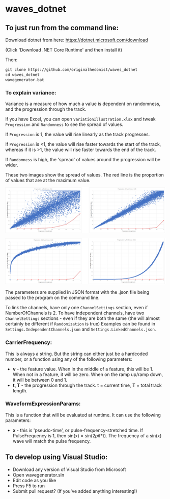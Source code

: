 # waves_dotnet

## To just run from the command line:

Download dotnet from here: https://dotnet.microsoft.com/download

(Click 'Download .NET Core Runtime' and then install it)

Then:
```
git clone https://github.com/originalhedonist/waves_dotnet
cd waves_dotnet
wavegenerator.bat
```


### To explain variance:
Variance is a measure of how much a value is dependent on randomness, and the progression through the track.

If you have Excel, you can open `VariationIllustration.xlsx` and tweak `Progression` and `Randomness` to see the spread of values.

If `Progression` is 1, the value will rise linearly as the track progresses.

If `Progression` is <1, the value will rise faster towards the start of the track, whereas if it is >1, the value will rise faster towards the end of the track.

If `Randomness` is high, the 'spread' of values around the progression will be wider.

These two images show the spread of values. The red line is the proportion of values that are at the maximum value.

![Randomness](https://github.com/originalhedonist/waves_dotnet/blob/master/randomness.png)

![Progression](https://github.com/originalhedonist/waves_dotnet/blob/master/progression.png)


The parameters are supplied in JSON format with the .json file being passed to the program on the command line.

To link the channels, have only one `ChannelSettings` section, even if NumberOfChannels is 2.
To have independent channels, have two `ChannelSettings` sections - even if they are both the same (the will almost certainly be different if `Randomization` is true)
Examples can be found in `Settings.IndependentChannels.json` and `Settings.LinkedChannels.json`.

### CarrierFrequency:
This is always a string. But the string can either just be a hardcoded number, or a function using any of the following parameters:
* **v** - the feature value. When in the middle of a feature, this will be 1. When not in a feature, it will be zero. When on the ramp up/ramp down, it will be between 0 and 1.
* **t, T** - the progression through the track. t = current time, T = total track length.

### WaveformExpressionParams:
This is a function that will be evaluated at runtime. It can use the following parameters:
* **x** - this is 'pseudo-time', or pulse-frequency-stretched time. If PulseFrequency is 1, then sin(x) = sin(2*pi*f*t). The frequency of a sin(x) wave will match the pulse frequency.


## To develop using Visual Studio:

* Download any version of Visual Studio from Microsoft
* Open wavegenerator.sln
* Edit code as you like
* Press F5 to run
* Submit pull request? (If you've added anything interesting!)
